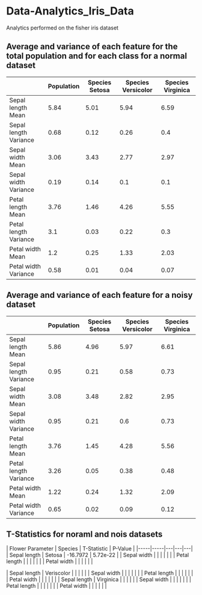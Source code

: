 # Data-Analytics_Iris_Data
Analytics performed on the fisher iris dataset


## Average and variance of each feature for the total population and for each class for a normal dataset

|  | Population |  Species Setosa |  Species Versicolor  |  Species Virginica  |
|-----|-----|---|---|---|
|  Sepal length Mean   | 5.84  |   5.01  |  5.94 |  6.59 |
|  Sepal length Variance   |  0.68 |  0.12   |  0.26 | 0.4  |
|  Sepal width Mean  |  3.06   |  3.43 | 2.77  | 2.97  |
|  Sepal width Variance  |  0.19   |  0.14 |  0.1 |  0.1 |
|  Petal length Mean  |   3.76  | 1.46  |  4.26 |  5.55 |
|  Petal length Variance  |  3.1   | 0.03  | 0.22  |  0.3 |
|  Petal width Mean  |   1.2  | 0.25  |  1.33 |  2.03 |
|  Petal width Variance  |  0.58   | 0.01  | 0.04  |  0.07 |

## Average and variance of each feature for a noisy dataset

|  | Population |  Species Setosa |  Species Versicolor  |  Species Virginica  |
|-----|-----|---|---|---|
|  Sepal length Mean   | 5.86  |   4.96|  5.97 |  6.61 |
|  Sepal length Variance   |  0.95 |  0.21   |  0.58 | 0.73  |
|  Sepal width Mean  |  3.08   |  3.48 | 2.82  | 2.95  |
|  Sepal width Variance  |  0.95   |  0.21 |  0.6 |  0.73 |
|  Petal length Mean  |   3.76  | 1.45  |  4.28 |  5.56 |
|  Petal length Variance  |  3.26   | 0.05  | 0.38  |  0.48 |
|  Petal width Mean  |   1.22  | 0.24  |  1.32 |  2.09 |
|  Petal width Variance  |  0.65   | 0.02  | 0.09  |  0.12 |

## T-Statistics for noraml and nois datasets
| Flower Parameter |  Species |  T-Statistic  |  P-Value  |
|-----|-----|---|---|---|
|  Sepal length    |  Setosa |  -16.7972 |  5.72e-22 | 
|  Sepal width  |   |   |   |   |   |
|  Petal length  |   |   |   |   |   |
|  Petal width  |   |   |   |   |   |

|  Sepal length    |  Veriscolor |   |   |   |   |
|  Sepal width  |   |   |   |   |   |
|  Petal length  |   |   |   |   |   |
|  Petal width  |   |   |   |   |   |
|  Sepal length    |  Virginica |   |   |   |   |
|  Sepal width  |   |   |   |   |   |
|  Petal length  |   |   |   |   |   |
|  Petal width  |   |   |   |   |   |


